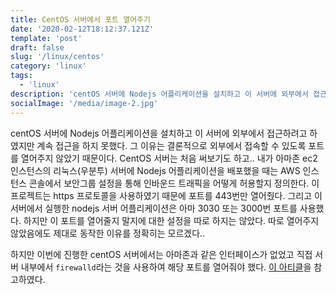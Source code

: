 ```yaml
---
title: CentOS 서버에서 포트 열어주기
date: '2020-02-12T18:12:37.121Z'
template: 'post'
draft: false
slug: '/linux/centos'
category: 'linux'
tags:
  - 'linux'
description: 'centOS 서버에 Nodejs 어플리케이션을 설치하고 이 서버에 외부에서 접근하려고 하였지만 계속 접근을 하지 못했다. 그 이유는 결론적으로 외부에서 접속할 수 있도록 포트를 열어주지 않았기 때문이다...'
socialImage: '/media/image-2.jpg'
---
```


centOS 서버에 Nodejs 어플리케이션을 설치하고 이 서버에 외부에서 접근하려고 하였지만 계속 접근을 하지 못했다. 그 이유는 결론적으로 외부에서 접속할 수 있도록 포트를 열어주지 않았기 때문이다. CentOS 서버는 처음 써보기도 하고.. 내가 아마존 ec2 인스턴스의 리눅스(우분투) 서버에 Nodejs 어플리케이션을 배포했을 때는 AWS 인스턴스 콘솔에서 보안그룹 설정을 통해 인바운드 트래픽을 어떻게 허용할지 정의한다. 이 프로젝트는 https 프로토콜을 사용하였기 때문에 포트를 443번만 열어줬다. 그리고 이 서버에서 실행한 nodejs 서버 어플리케이션은 아마 3030 또는 3000번 포트를 사용했다. 하지만 이 포트를 열어줄지 말지에 대한 설정을 따로 하지는 않았다. 따로 열어주지 않았음에도 제대로 동작한 이유를 정확히는 모르겠다..

하지만 이번에 진행한 centOS 서버에서는 아마존과 같은 인터페이스가 없었고 직접 서버 내부에서 `firewalld`라는 것을 사용하여 해당 포트를 열어줘야 했다. [이 아티클](https://www.tecmint.com/fix-firewall-cmd-command-not-found-error/)을 참고하였다.
